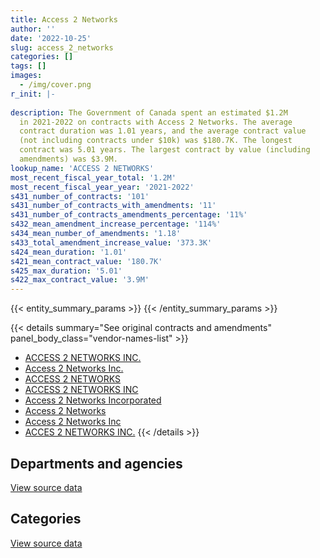 ```yaml
---
title: Access 2 Networks
author: ''
date: '2022-10-25'
slug: access_2_networks
categories: []
tags: []
images:
  - /img/cover.png
r_init: |-
  
description: The Government of Canada spent an estimated $1.2M
  in 2021-2022 on contracts with Access 2 Networks. The average
  contract duration was 1.01 years, and the average contract value
  (not including contracts under $10k) was $180.7K. The longest
  contract was 5.01 years. The largest contract by value (including
  amendments) was $3.9M.
lookup_name: 'ACCESS 2 NETWORKS'
most_recent_fiscal_year_total: '1.2M'
most_recent_fiscal_year_year: '2021-2022'
s431_number_of_contracts: '101'
s431_number_of_contracts_with_amendments: '11'
s431_number_of_contracts_amendments_percentage: '11%'
s432_mean_amendment_increase_percentage: '114%'
s434_mean_number_of_amendments: '1.18'
s433_total_amendment_increase_value: '373.3K'
s424_mean_duration: '1.01'
s421_mean_contract_value: '180.7K'
s425_max_duration: '5.01'
s422_max_contract_value: '3.9M'
---
```


<script src="/rmarkdown-libs/htmlwidgets/htmlwidgets.js"></script>
<link href="/rmarkdown-libs/datatables-css/datatables-crosstalk.css" rel="stylesheet" />
<script src="/rmarkdown-libs/datatables-binding/datatables.js"></script>
<script src="/rmarkdown-libs/jquery/jquery-3.6.0.min.js"></script>
<link href="/rmarkdown-libs/dt-core-bootstrap/css/dataTables.bootstrap.min.css" rel="stylesheet" />
<link href="/rmarkdown-libs/dt-core-bootstrap/css/dataTables.bootstrap.extra.css" rel="stylesheet" />
<script src="/rmarkdown-libs/dt-core-bootstrap/js/jquery.dataTables.min.js"></script>
<script src="/rmarkdown-libs/dt-core-bootstrap/js/dataTables.bootstrap.min.js"></script>
<link href="/rmarkdown-libs/crosstalk/css/crosstalk.min.css" rel="stylesheet" />
<script src="/rmarkdown-libs/crosstalk/js/crosstalk.min.js"></script>
<script src="/rmarkdown-libs/htmlwidgets/htmlwidgets.js"></script>
<link href="/rmarkdown-libs/datatables-css/datatables-crosstalk.css" rel="stylesheet" />
<script src="/rmarkdown-libs/datatables-binding/datatables.js"></script>
<script src="/rmarkdown-libs/jquery/jquery-3.6.0.min.js"></script>
<link href="/rmarkdown-libs/dt-core-bootstrap/css/dataTables.bootstrap.min.css" rel="stylesheet" />
<link href="/rmarkdown-libs/dt-core-bootstrap/css/dataTables.bootstrap.extra.css" rel="stylesheet" />
<script src="/rmarkdown-libs/dt-core-bootstrap/js/jquery.dataTables.min.js"></script>
<script src="/rmarkdown-libs/dt-core-bootstrap/js/dataTables.bootstrap.min.js"></script>
<link href="/rmarkdown-libs/crosstalk/css/crosstalk.min.css" rel="stylesheet" />
<script src="/rmarkdown-libs/crosstalk/js/crosstalk.min.js"></script>

{{< entity_summary_params >}}
{{< /entity_summary_params >}}

{{< details summary="See original contracts and amendments" panel_body_class="vendor-names-list" >}}
- [ACCESS 2 NETWORKS INC.](https://search.open.canada.ca/en/ct/?sort=contract_value_f%20desc&page=1&search_text=%22ACCESS%202%20NETWORKS%20INC.%22)
- [Access 2 Networks Inc.](https://search.open.canada.ca/en/ct/?sort=contract_value_f%20desc&page=1&search_text=%22Access%202%20Networks%20Inc.%22)
- [ACCESS 2 NETWORKS](https://search.open.canada.ca/en/ct/?sort=contract_value_f%20desc&page=1&search_text=%22ACCESS%202%20NETWORKS%22)
- [ACCESS 2 NETWORKS INC](https://search.open.canada.ca/en/ct/?sort=contract_value_f%20desc&page=1&search_text=%22ACCESS%202%20NETWORKS%20INC%22)
- [Access 2 Networks Incorporated](https://search.open.canada.ca/en/ct/?sort=contract_value_f%20desc&page=1&search_text=%22Access%202%20Networks%20Incorporated%22)
- [Access 2 Networks](https://search.open.canada.ca/en/ct/?sort=contract_value_f%20desc&page=1&search_text=%22Access%202%20Networks%22)
- [Access 2 Networks Inc](https://search.open.canada.ca/en/ct/?sort=contract_value_f%20desc&page=1&search_text=%22Access%202%20Networks%20Inc%22)
- [ACCES 2 NETWORKS INC.](https://search.open.canada.ca/en/ct/?sort=contract_value_f%20desc&page=1&search_text=%22ACCES%202%20NETWORKS%20INC.%22)
{{< /details >}}

## Departments and agencies

<div id="htmlwidget-1" style="width:100%;height:auto;" class="datatables html-widget"></div>
<script type="application/json" data-for="htmlwidget-1">{"x":{"style":"bootstrap","filter":"none","vertical":false,"data":[["<a href=\"/departments/cbsa-asfc/\">Canada Border Services Agency<\/a>","<a href=\"/departments/cra-arc/\">Canada Revenue Agency<\/a>","<a href=\"/departments/crtc/\">Canadian Radio-television and Telecommunications Commission<\/a>","<a href=\"/departments/csa-asc/\">Canadian Space Agency<\/a>","<a href=\"/departments/cta-otc/\">Canadian Transportation Agency<\/a>","<a href=\"/departments/dfatd-maecd/\">Global Affairs Canada<\/a>","<a href=\"/departments/dfo-mpo/\">Fisheries and Oceans Canada<\/a>","<a href=\"/departments/dnd-mdn/\">National Defence<\/a>","<a href=\"/departments/fcac-acfc/\">Financial Consumer Agency of Canada<\/a>","<a href=\"/departments/nrc-cnrc/\">National Research Council Canada<\/a>","<a href=\"/departments/nserc-crsng/\">Natural Sciences and Engineering Research Council of Canada<\/a>","<a href=\"/departments/osgg-bsgg/\">Office of the Secretary to the Governor General<\/a>","<a href=\"/departments/rcmp-grc/\">Royal Canadian Mounted Police<\/a>","<a href=\"/departments/ssc-spc/\">Shared Services Canada<\/a>"],[null,6758.82,27284.21,null,18110.66,null,145431,206610.08,null,null,517245.38,null,10644.6,4124009.08],[null,16092.86,41672.05,null,2356.05,null,null,184913.02,160838.55,null,288884.25,448.04,null,1145700.94],[405896,28529.42,65295.6,24218.47,26387.7,12388.48,null,52832.99,48016.86,null,98274.69,40503.68,null,913635.18],[null,null,14988.75,null,null,null,null,87908.49,45774.38,17936.1,119896.35,24931.99,null,842579.64]],"container":"<table class=\"table table-striped table-hover row-border order-column display\">\n  <thead>\n    <tr>\n      <th>Department<\/th>\n      <th>2018-2019<\/th>\n      <th>2019-2020<\/th>\n      <th>2020-2021<\/th>\n      <th>2021-2022<\/th>\n    <\/tr>\n  <\/thead>\n<\/table>","options":{"order":[[4,"desc"]],"pageLength":10,"autoWidth":true,"columnDefs":[{"targets":1,"render":"function(data, type, row, meta) {\n    return type !== 'display' ? data : DTWidget.formatCurrency(data, \"$\", 2, 3, \",\", \".\", true, null);\n  }"},{"targets":2,"render":"function(data, type, row, meta) {\n    return type !== 'display' ? data : DTWidget.formatCurrency(data, \"$\", 2, 3, \",\", \".\", true, null);\n  }"},{"targets":3,"render":"function(data, type, row, meta) {\n    return type !== 'display' ? data : DTWidget.formatCurrency(data, \"$\", 2, 3, \",\", \".\", true, null);\n  }"},{"targets":4,"render":"function(data, type, row, meta) {\n    return type !== 'display' ? data : DTWidget.formatCurrency(data, \"$\", 2, 3, \",\", \".\", true, null);\n  }"},{"width":"16%","targets":[1,2,3,4]},{"className":"dt-right","targets":[1,2,3,4]}],"orderClasses":false}},"evals":["options.columnDefs.0.render","options.columnDefs.1.render","options.columnDefs.2.render","options.columnDefs.3.render"],"jsHooks":[]}</script>
<p class="text-right">
<a href="https://github.com/GoC-Spending/contracts-data/tree/main/data/out/vendors/access_2_networks/summary_by_fiscal_year_by_department.csv" class="source-data-link btn btn-link">View source data</a>
</p>

## Categories

<div id="htmlwidget-2" style="width:100%;height:auto;" class="datatables html-widget"></div>
<script type="application/json" data-for="htmlwidget-2">{"x":{"style":"bootstrap","filter":"none","vertical":false,"data":[["<a href=\"/categories/defence/\">Defence<\/a>","<a href=\"/categories/information_technology/\">Information technology<\/a>"],[206610.08,4849483.75],[184913.02,1655992.74],[52832.99,1663146.08],[87908.49,1066107.2]],"container":"<table class=\"table table-striped table-hover row-border order-column display\">\n  <thead>\n    <tr>\n      <th>Category<\/th>\n      <th>2018-2019<\/th>\n      <th>2019-2020<\/th>\n      <th>2020-2021<\/th>\n      <th>2021-2022<\/th>\n    <\/tr>\n  <\/thead>\n<\/table>","options":{"order":[[4,"desc"]],"dom":"t","pageLength":30,"autoWidth":true,"columnDefs":[{"targets":1,"render":"function(data, type, row, meta) {\n    return type !== 'display' ? data : DTWidget.formatCurrency(data, \"$\", 2, 3, \",\", \".\", true, null);\n  }"},{"targets":2,"render":"function(data, type, row, meta) {\n    return type !== 'display' ? data : DTWidget.formatCurrency(data, \"$\", 2, 3, \",\", \".\", true, null);\n  }"},{"targets":3,"render":"function(data, type, row, meta) {\n    return type !== 'display' ? data : DTWidget.formatCurrency(data, \"$\", 2, 3, \",\", \".\", true, null);\n  }"},{"targets":4,"render":"function(data, type, row, meta) {\n    return type !== 'display' ? data : DTWidget.formatCurrency(data, \"$\", 2, 3, \",\", \".\", true, null);\n  }"},{"width":"16%","targets":[1,2,3,4]},{"className":"dt-right","targets":[1,2,3,4]}],"orderClasses":false,"lengthMenu":[10,25,30,50,100]}},"evals":["options.columnDefs.0.render","options.columnDefs.1.render","options.columnDefs.2.render","options.columnDefs.3.render"],"jsHooks":[]}</script>
<p class="text-right">
<a href="https://github.com/GoC-Spending/contracts-data/tree/main/data/out/vendors/access_2_networks/summary_by_fiscal_year_by_category.csv" class="source-data-link btn btn-link">View source data</a>
</p>
